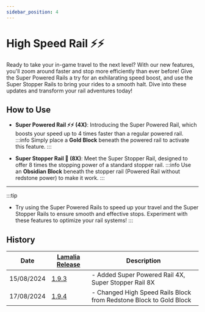 ```yaml
---
sidebar_position: 4
---
```

# High Speed Rail ⚡⚡

Ready to take your in-game travel to the next level? With our new features, you'll zoom around faster and stop more efficiently than ever before! Give the Super Powered Rails a try for an exhilarating speed boost, and use the Super Stopper Rails to bring your rides to a smooth halt. Dive into these updates and transform your rail adventures today!

## How to Use

- **Super Powered Rail ⚡⚡ (4X)**: Introducing the Super Powered Rail, which boosts your speed up to 4 times faster than a regular powered rail. 
    :::info
        Simply place a **<gold>Gold Block</gold>** beneath the powered rail to activate this feature.
    :::

- **Super Stopper Rail 🛑 (8X)**: Meet the Super Stopper Rail, designed to offer 8 times the stopping power of a standard stopper rail. 
    :::info
        Use an **Obsidian Block** beneath the stopper rail (Powered Rail without redstone power) to make it work.
    :::

---

:::tip
- Try using the Super Powered Rails to speed up your travel and the Super Stopper Rails to ensure smooth and effective stops. Experiment with these features to optimize your rail systems!
:::

## History

| Date | [Lamalia Release](/patchNotes) | Description |
|-------------|-----------|-------------|
| 15/08/2024 | [1.9.3](/patchNotes#patch-193) | - Added Super Powered Rail 4X, Super Stopper Rail 8X |
| 17/08/2024 | [1.9.4](/patchNotes#patch-194) | - Changed High Speed Rails Block from Redstone Block to Gold Block |
